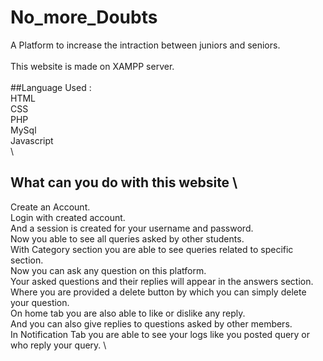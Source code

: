 # No_more_Doubts
A Platform to increase the intraction between juniors and seniors.\
\
This website is made on XAMPP server.\
\
##Language Used :\
HTML \
CSS \
PHP \
MySql \
Javascript \
\
## What can you do with this website \
Create an Account. \
Login with created account. \
And a session is created for your username and password. \
Now you able to see all queries asked by other students. \
With Category section you are able to see queries related to specific section. \
Now you can ask any question on this platform. \
Your asked questions and their replies will appear in the answers section. \
Where you are provided a delete button by which you can simply delete your question. \
On home tab you are also able to like or dislike any reply. \
And you can also give replies to questions asked by other members. \
In Notification Tab you are able to see your logs like you posted query or who reply your query. \
